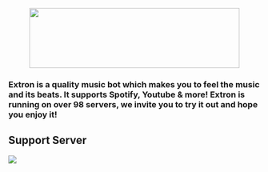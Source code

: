 <p align="center">
    <a href="https://extron.netlify.app" >
        <img align="center" src="https://extronbot.github.io/docs/icon-light.png" width="420px" height="120px">
    </a>
</p>

### Extron is a quality music bot which makes you to feel the music and its beats. It supports Spotify, Youtube & more! Extron is running on over 98 servers, we invite you to try it out and hope you enjoy it!

## Support Server
<a href="https://discord.gg/4j8s8gnV7A"><img src="https://discord.com/api/guilds/515604226924085258/widget.png?style=banner2"></a>
